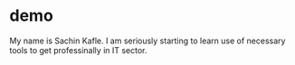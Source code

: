# demo

My name is Sachin Kafle.
I am seriously starting to learn use of necessary tools to get professinally in IT sector.
